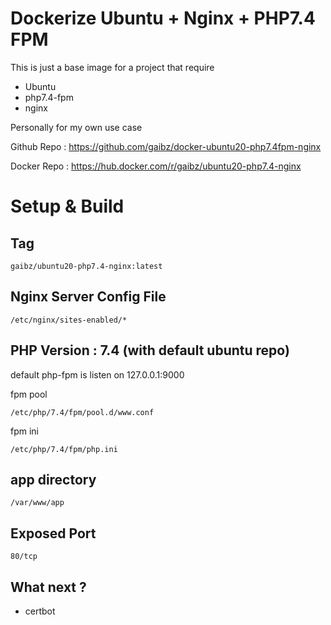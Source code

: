 # Dockerize Ubuntu + Nginx + PHP7.4 FPM

This is just a base image for a project that require 

- Ubuntu 
- php7.4-fpm
- nginx

Personally for my own use case 

Github Repo : https://github.com/gaibz/docker-ubuntu20-php7.4fpm-nginx

Docker Repo : https://hub.docker.com/r/gaibz/ubuntu20-php7.4-nginx

# Setup & Build 

## Tag
```
gaibz/ubuntu20-php7.4-nginx:latest
```

## Nginx Server Config File

```
/etc/nginx/sites-enabled/*
```


## PHP Version : 7.4 (with default ubuntu repo)

default php-fpm is listen on 127.0.0.1:9000

fpm pool
```
/etc/php/7.4/fpm/pool.d/www.conf
```
fpm ini
```
/etc/php/7.4/fpm/php.ini
```


## app directory

```
/var/www/app
```

## Exposed Port

```
80/tcp
```

## What next ? 

- certbot